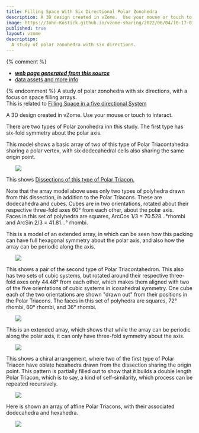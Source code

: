 ```yaml
---
title: Filling Space With Six Directional Polar Zonohedra
description: A 3D design created in vZome.  Use your mouse or touch to interact.
image: https://John-Kostick.github.io/vzome-sharing/2022/06/04/10-17-01-Polar-Triacon-array/Polar-Triacon-array.png
published: true
layout: vzome
descriptipn:
  A study of polar zonohedra with six directions.
---
```


{% comment %}
 - [***web page generated from this source***](<https://John-Kostick.github.io/vzome-sharing/2022/06/04/Polar-Triacon-array-10-17-01.html>)
 - [data assets and more info](<https://github.com/John-Kostick/vzome-sharing/tree/main/2022/06/04/10-17-01-Polar-Triacon-array/>)
 
{% endcomment %}
A study of polar zonohedra with six directions, with a focus on space filling arrays.  
This is related to [Filling Space in a five directional System](https://john-kostick.github.io/vzome-sharing/2022/05/31/RI-dissection-16-28-18.html)

A 3D design created in vZome.  Use your mouse or touch to interact. 

There are two types of Polar zonohedra inn this study.  The first type has six-fold symmetry about the polar axis.  

This model shows a basic array of two of this type of Polar Triacontahedra sharing a polar vertex, with six dodecahedral cells also sharing the same origin point.  

<vzome-viewer style="width: 87%; height: 60vh; margin: 5%"
       src="https://John-Kostick.github.io/vzome-sharing/2022/06/04/10-17-01-Polar-Triacon-array/Polar-Triacon-array.vZome" >
  <img src="https://John-Kostick.github.io/vzome-sharing/2022/06/04/10-17-01-Polar-Triacon-array/Polar-Triacon-array.png" />
</vzome-viewer>

This shows [Dissections of this type of Polar Triacon.](https://skfb.ly/ouqn7)

Note that the array model above uses only two types of polyhedra drawn from this dissection, in addition to the Polar Triacons. These are dodecahedra and cubes.  Cubes are in two orientations, rotated about their respective three-fold axes 60° from each other, about the polar axis.   
Faces in this set of polyhedra are squares, ArcCos 1/3 = 70.528...°rhombi and ArcSin 2/3 = 41.81...° rhombi.

This is a model of an extended array, in which can be seen how this packing can have full hexagonal symmetry about the polar axis, and also how the array can be periodic along the axis.   

<vzome-viewer style="width: 87%; height: 60vh; margin: 5%"
      src="https://John-Kostick.github.io/vzome-sharing/2022/06/05/08-38-08-Polar-triacon-array/Polar-triacon-array.vZome" >
 <img src="https://John-Kostick.github.io/vzome-sharing/2022/06/05/08-38-08-Polar-triacon-array/Polar-triacon-array.png" />
</vzome-viewer>

This shows a pair of the second type of Polar Triacontahedron.  This also has two sets of cubic systems, but rotated around their respective three-fold axes only 44.48° from each other, which makes them aligned with two of the five orientations of cubic systems in icosahedral symmetry. One cube each of the two orientations are shown "drawn out" from their positions in the Polar Triacons. The faces in this set of polyhedra are squares, 72° rhombi, 60° rhombi, and 36° rhombi.    


<vzome-viewer style="width: 87%; height: 60vh; margin: 5%"
      src="https://John-Kostick.github.io/vzome-sharing/2022/06/05/08-56-50-Polar-Triacon-Type-2-pair/Polar-Triacon-Type-2-pair.vZome" >
 <img src="https://John-Kostick.github.io/vzome-sharing/2022/06/05/08-56-50-Polar-Triacon-Type-2-pair/Polar-Triacon-Type-2-pair.png" />
</vzome-viewer>

This is an extended array, which shows that while the array can be periodic along the polar axis, it can only have three-fold symmetry about the axis.

<vzome-viewer style="width: 87%; height: 60vh; margin: 5%"
      src="https://John-Kostick.github.io/vzome-sharing/2022/06/05/08-53-48-Polar-Triacon-type-2-array/Polar-Triacon-type-2-array.vZome" >
 <img src="https://John-Kostick.github.io/vzome-sharing/2022/06/05/08-53-48-Polar-Triacon-type-2-array/Polar-Triacon-type-2-array.png" />
</vzome-viewer>

This shows a chiral arrangement, where two of the first type of Polar Triacon have oblate hexahedra drawn from the dissection sharing the origin point.  This pattern is partially filled out to show that it builds a double length Polar Triacon, which is to say, a kind of self-similarity, which process can be repeated recursively.  

<vzome-viewer style="width: 87%; height: 60vh; margin: 5%"
      src="https://John-Kostick.github.io/vzome-sharing/2022/06/05/09-23-18-Polar-Triacon-Self-Similar/Polar-Triacon-Self-Similar.vZome" >
 <img src="https://John-Kostick.github.io/vzome-sharing/2022/06/05/09-23-18-Polar-Triacon-Self-Similar/Polar-Triacon-Self-Similar.png" />
</vzome-viewer>

Here is shown an array of affine Polar Triacons, with their associated dodecahedra and hexahedra.

<vzome-viewer style="width: 87%; height: 60vh; margin: 5%"
      src="https://John-Kostick.github.io/vzome-sharing/2022/06/05/09-42-40-Affine-six-directional-array/Affine-six-directional-array.vZome" >
 <img src="https://John-Kostick.github.io/vzome-sharing/2022/06/05/09-42-40-Affine-six-directional-array/Affine-six-directional-array.png" />
</vzome-viewer>
